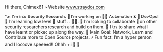 Hi there, Chimex61 ~
Website www.straydos.com

'\n I'm into Security Research.
🔭 I’m working on 👨‍🏭 Automation & 👷 DevOps!
🌱 I’m learning low level 🧰 stuff ... 👨‍💻.
👯 I’m looking to collaborate 🤝 on other security researchers research and build on them.
👋 I try to share what I have learnt or picked up along the way.
🥅 Main Goal: Network, Learn and Contribute more to Open Source projects.
⚡ Fun fact: I'm a hyper person and I loooove speeeed!! Ohhh + i 🥰 🐶

<!---
chimex61/chimex61 is a ✨ special ✨ repository because its `README.md` (this file) appears on your GitHub profile.
You can click the Preview link to take a look at your changes.
--->

